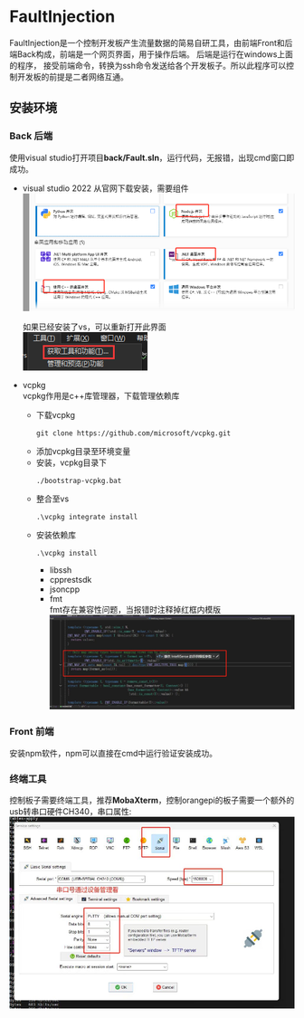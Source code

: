 # FaultInjection

FaultInjection是一个控制开发板产生流量数据的简易自研工具，由前端Front和后端Back构成，前端是一个网页界面，用于操作后端。
后端是运行在windows上面的程序， 接受前端命令，转换为ssh命令发送给各个开发板子。所以此程序可以控制开发板的前提是二者网络互通。

## 安装环境

### Back 后端
使用visual studio打开项目**back/Fault.sln**，运行代码，无报错，出现cmd窗口即成功。

* visual studio 2022
    从官网下载安装，需要组件
    ![vs](image/vs.png)

    如果已经安装了vs，可以重新打开此界面  
    ![vs_se](image/vs_set.png)

* vcpkg  
    vcpkg作用是c++库管理器，下载管理依赖库
    * 下载vcpkg
        ```
        git clone https://github.com/microsoft/vcpkg.git
        ```
    * 添加vcpkg目录至环境变量
    * 安装，vcpkg目录下
        ```
        ./bootstrap-vcpkg.bat
        ```
    * 整合至vs
        ```
        .\vcpkg integrate install
        ```
    * 安装依赖库
        ```
        .\vcpkg install
        ```
        * libssh 
        * cpprestsdk 
        * jsoncpp
        * fmt  
            fmt存在兼容性问题，当报错时注释掉红框内模版
            ![fmt](image/fmt.png)

### Front 前端
安装npm软件，npm可以直接在cmd中运行验证安装成功。

### 终端工具
控制板子需要终端工具，推荐**MobaXterm**，控制orangepi的板子需要一个额外的usb转串口硬件CH340，串口属性:
![fmt](image/serial.jpg)
